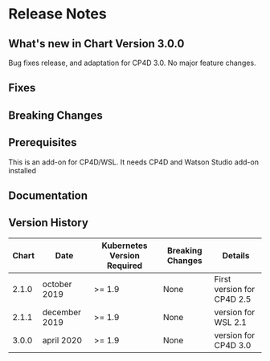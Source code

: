 # Release Notes

## What's new in Chart Version 3.0.0

Bug fixes release, and adaptation for CP4D 3.0. No major feature changes.

## Fixes


## Breaking Changes


## Prerequisites
This is an add-on for CP4D/WSL. It needs CP4D and Watson Studio add-on installed

## Documentation


## Version History

| Chart | Date | Kubernetes Version Required | Breaking Changes | Details |
| ----- | ---- | --------------------------- | ---------------- | ------- |
| 2.1.0 | october 2019 | >= 1.9 | None | First version for CP4D 2.5 |
| 2.1.1 | december 2019 | >= 1.9 | None | version for WSL 2.1 |
| 3.0.0 | april 2020 | >= 1.9 | None | version for CP4D 3.0 |

